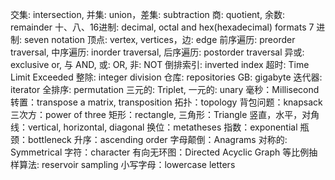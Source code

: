 交集: intersection, 并集: union，差集:  subtraction
商: quotient, 余数: remainder
十、八、16进制: decimal, octal and hex(hexadecimal) formats 
7 进制: seven notation 
顶点: vertex, vertices，边: edge
前序遍历: preorder traversal, 中序遍历: inorder traversal, 后序遍历: postorder traversal
异或: exclusive or, 与 AND, 或: OR, 非: NOT
倒排索引: inverted index
超时: Time Limit Exceeded
整除: integer division
仓库: repositories
GB: gigabyte
迭代器: iterator
全排序: permutation
三元的: Triplet, 一元的: unary
毫秒：Millisecond
转置：transpose a matrix, transposition
拓扑：topology 
背包问题：knapsack
三次方：power of three
矩形：rectangle, 三角形：Triangle
竖直，水平，对角线：vertical, horizontal, diagonal
换位：metatheses
指数：exponential
瓶颈：bottleneck
升序：ascending order
字母颠倒：Anagrams
对称的: Symmetrical
字符：character
有向无环图：Directed Acyclic Graph
等比例抽样算法: reservoir sampling
小写字母：lowercase letters